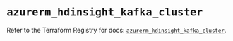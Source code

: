 # `azurerm_hdinsight_kafka_cluster`

Refer to the Terraform Registry for docs: [`azurerm_hdinsight_kafka_cluster`](https://registry.terraform.io/providers/hashicorp/azurerm/3.90.0/docs/resources/hdinsight_kafka_cluster).
